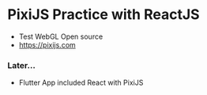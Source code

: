 # PixiJS Practice with ReactJS

- Test WebGL Open source
- https://pixijs.com

### Later...
- Flutter App included React with PixiJS